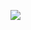 ![](https://upload-images.jianshu.io/upload_images/7177220-9572257fb5606ac8.png?imageMogr2/auto-orient/strip%7CimageView2/2/w/1240)
